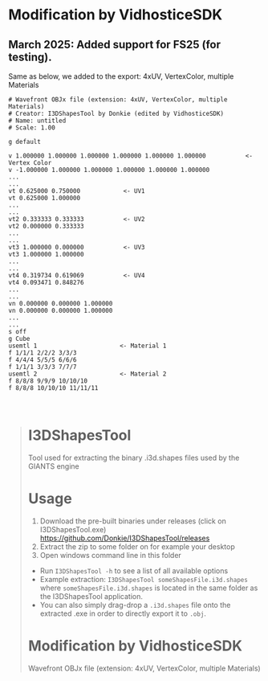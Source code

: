 # Modification by VidhosticeSDK

## March 2025: Added support for FS25 (for testing).

Same as below, we added to the export: 4xUV, VertexColor, multiple Materials

```
# Wavefront OBJx file (extension: 4xUV, VertexColor, multiple Materials)
# Creator: I3DShapesTool by Donkie (edited by VidhosticeSDK)
# Name: untitled
# Scale: 1.00

g default

v 1.000000 1.000000 1.000000 1.000000 1.000000 1.000000           <- Vertex Color
v -1.000000 1.000000 1.000000 1.000000 1.000000 1.000000
...
...
vt 0.625000 0.750000            <- UV1
vt 0.625000 1.000000
...
...
vt2 0.333333 0.333333           <- UV2
vt2 0.000000 0.333333
...
...
vt3 1.000000 0.000000           <- UV3
vt3 1.000000 1.000000
...
...
vt4 0.319734 0.619069           <- UV4
vt4 0.093471 0.848276
...
...
vn 0.000000 0.000000 1.000000
vn 0.000000 0.000000 1.000000
...
...
s off
g Cube
usemtl 1                       <- Material 1
f 1/1/1 2/2/2 3/3/3
f 4/4/4 5/5/5 6/6/6
f 1/1/1 3/3/3 7/7/7
usemtl 2                       <- Material 2
f 8/8/8 9/9/9 10/10/10
f 8/8/8 10/10/10 11/11/11
```

<br/>

># I3DShapesTool
>Tool used for extracting the binary .i3d.shapes files used by the GIANTS engine
>
># Usage
>1. Download the pre-built binaries under releases (click on I3DShapesTool.exe) https://github.com/Donkie/I3DShapesTool/releases
>2. Extract the zip to some folder on for example your desktop
>3. Open windows command line in this folder
>* Run `I3DShapesTool -h` to see a list of all available options
>* Example extraction: `I3DShapesTool someShapesFile.i3d.shapes` where `someShapesFile.i3d.shapes` is located in the same folder as the I3DShapesTool application.
>* You can also simply drag-drop a `.i3d.shapes` file onto the extracted .exe in order to directly export it to `.obj`.
>
># Modification by VidhosticeSDK
>Wavefront OBJx file (extension: 4xUV, VertexColor, multiple Materials)
